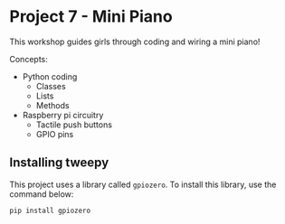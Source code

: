 # Project 7 - Mini Piano
This workshop guides girls through coding and wiring a mini piano!

Concepts:
* Python coding
  * Classes
  * Lists
  * Methods
* Raspberry pi circuitry
  * Tactile push buttons
  * GPIO pins


## Installing tweepy
This project uses a library called `gpiozero`. To install this library, use the command below:
```
pip install gpiozero
```


